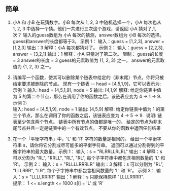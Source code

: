 ## 简单
1. 小A 和 小B 在玩猜数字。小B 每次从 1, 2, 3 中随机选择一个，小A 每次也从 1, 2, 3 中选择一个猜。他们一共进行三次这个游戏，请返回 小A 猜对了几次？
    输入的guess数组为 小A 每次的猜测，answer数组为 小B 每次的选择。guess和answer的长度都等于3。
    示例 1：
    输入：guess = [1,2,3], answer = [1,2,3]
    输出：3
    解释：小A 每次都猜对了。
    示例 2：
    输入：guess = [2,2,3], answer = [3,2,1]
    输出：1
    解释：小A 只猜对了第二次。
    限制：
    guess的长度 = 3
    answer的长度 = 3
    guess的元素取值为 {1, 2, 3} 之一。
    answer的元素取值为 {1, 2, 3} 之一。
    
2. 请编写一个函数，使其可以删除某个链表中给定的（非末尾）节点，你将只被给定要求被删除的节点。
   现有一个链表 -- head = [4,5,1,9]，它可以表示为:
   示例 1:
   输入: head = [4,5,1,9], node = 5
   输出: [4,1,9]
   解释: 给定你链表中值为 5 的第二个节点，那么在调用了你的函数之后，该链表应变为 4 -> 1 -> 9.
   示例 2:  
   输入: head = [4,5,1,9], node = 1
   输出: [4,5,9]
   解释: 给定你链表中值为 1 的第三个节点，那么在调用了你的函数之后，该链表应变为 4 -> 5 -> 9. 
   说明:
   链表至少包含两个节点。
   链表中所有节点的值都是唯一的。
   给定的节点为非末尾节点并且一定是链表中的一个有效节点。
   不要从你的函数中返回任何结果

3. 在一个「平衡字符串」中，'L' 和 'R' 字符的数量是相同的。 
   给出一个平衡字符串 s，请你将它分割成尽可能多的平衡字符串。 
   返回可以通过分割得到的平衡字符串的最大数量。 
   示例 1：
   输入：s = "RLRRLLRLRL"
   输出：4
   解释：s 可以分割为 "RL", "RRLL", "RL", "RL", 每个子字符串中都包含相同数量的 'L' 和 'R'。
   示例 2：
   输入：s = "RLLLLRRRLR"
   输出：3
   解释：s 可以分割为 "RL", "LLLRRR", "LR", 每个子字符串中都包含相同数量的 'L' 和 'R'。
   示例 3： 
   输入：s = "LLLLRRRR"
   输出：1
   解释：s 只能保持原样 "LLLLRRRR".  
   提示：
   1 <= s.length <= 1000
   s[i] = 'L' 或 'R'
